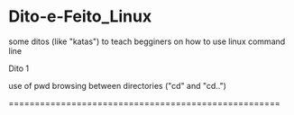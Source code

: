 # Dito-e-Feito_Linux
some ditos (like "katas") to teach begginers on how to use linux command line


Dito 1

use of pwd
browsing between directories ("cd" and "cd..")


====================================================
